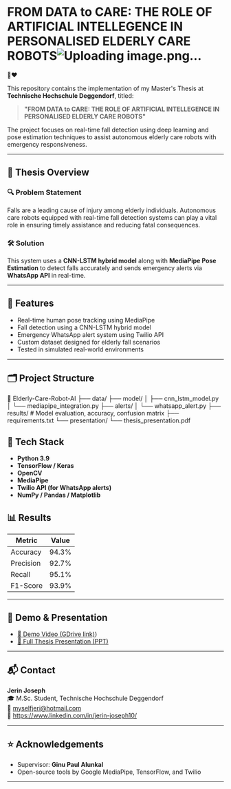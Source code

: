 # FROM DATA to CARE: THE ROLE OF ARTIFICIAL INTELLEGENCE IN PERSONALISED ELDERLY CARE ROBOTS![Uploading image.png…]()
 🤖❤️

This repository contains the implementation of my Master's Thesis at **Technische Hochschule Deggendorf**, titled:

> **"FROM DATA to CARE: THE ROLE OF ARTIFICIAL INTELLEGENCE IN PERSONALISED ELDERLY CARE ROBOTS"**

The project focuses on real-time fall detection using deep learning and pose estimation techniques to assist autonomous elderly care robots with emergency responsiveness.

---

## 🧠 Thesis Overview

### 🔍 Problem Statement
Falls are a leading cause of injury among elderly individuals. Autonomous care robots equipped with real-time fall detection systems can play a vital role in ensuring timely assistance and reducing fatal consequences.

### 🛠️ Solution
This system uses a **CNN-LSTM hybrid model** along with **MediaPipe Pose Estimation** to detect falls accurately and sends emergency alerts via **WhatsApp API** in real-time.

---

## 🚀 Features

-  Real-time human pose tracking using MediaPipe
-  Fall detection using a CNN-LSTM hybrid model
-  Emergency WhatsApp alert system using Twilio API
-  Custom dataset designed for elderly fall scenarios
-  Tested in simulated real-world environments

---

## 🗂️ Project Structure
📁 Elderly-Care-Robot-AI
├── data/ 
├── model/
│ ├── cnn_lstm_model.py 
│ └── mediapipe_integration.py
├── alerts/
│ └── whatsapp_alert.py 
├── results/ # Model evaluation, accuracy, confusion matrix
├── requirements.txt 
└── presentation/
└── thesis_presentation.pdf




## 🧪 Tech Stack

- **Python 3.9**
- **TensorFlow / Keras**
- **OpenCV**
- **MediaPipe**
- **Twilio API (for WhatsApp alerts)**
- **NumPy / Pandas / Matplotlib**



## 📊 Results

| Metric         | Value      |
|----------------|------------|
| Accuracy       | 94.3%      |
| Precision      | 92.7%      |
| Recall         | 95.1%      |
| F1-Score       | 93.9%      |

---

## 📎 Demo & Presentation

- [🎥 Demo Video (GDrive link)](https://drive.google.com/file/d/11hjquuT9iIXKGLJ-1nwzi9QfCVzAjH9G/view?usp=drive_link))
- [📑 Full Thesis Presentation (PPT)](https://drive.google.com/file/d/1rXS4KMhFUSkDF60JdE9hZ1-gCr7v03eA/view?usp=drive_link)

---

## 📬 Contact

**Jerin Joseph**  
🎓 M.Sc. Student, Technische Hochschule Deggendorf  
📧 myselfjeri@hotmail.com  
🔗 https://www.linkedin.com/in/jerin-joseph10/

---

## ⭐ Acknowledgements

- Supervisor: **Ginu Paul Alunkal**
- Open-source tools by Google MediaPipe, TensorFlow, and Twilio

---


